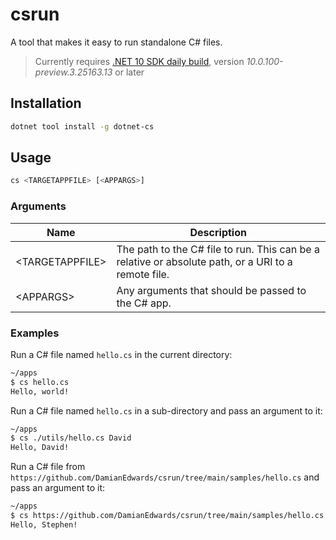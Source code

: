 # csrun

A tool that makes it easy to run standalone C# files.

> Currently requires [.NET 10 SDK daily build](https://github.com/dotnet/sdk/blob/main/documentation/package-table.md), version *10.0.100-preview.3.25163.13* or later

## Installation

```bash
dotnet tool install -g dotnet-cs
```

## Usage

```bash
cs <TARGETAPPFILE> [<APPARGS>]
```

### Arguments

Name  | Description
------|------------------------------------------------
&lt;TARGETAPPFILE&gt; | The path to the C# file to run. This can be a relative or absolute path, or a URI to a remote file.
&lt;APPARGS&gt; | Any arguments that should be passed to the C# app.

### Examples

Run a C# file named `hello.cs` in the current directory:

```bash
~/apps
$ cs hello.cs
Hello, world!
```

Run a C# file named `hello.cs` in a sub-directory and pass an argument to it:

```bash
~/apps
$ cs ./utils/hello.cs David
Hello, David!
```

Run a C# file from `https://github.com/DamianEdwards/csrun/tree/main/samples/hello.cs` and pass an argument to it:

```bash
~/apps
$ cs https://github.com/DamianEdwards/csrun/tree/main/samples/hello.cs Stephen
Hello, Stephen!
```
